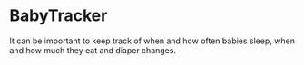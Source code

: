 # BabyTracker
It can be important to keep track of when and how often babies sleep, when and how much they eat and diaper changes.
